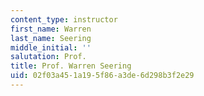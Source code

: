 ```yaml
---
content_type: instructor
first_name: Warren
last_name: Seering
middle_initial: ''
salutation: Prof.
title: Prof. Warren Seering
uid: 02f03a45-1a19-5f86-a3de-6d298b3f2e29
---
```

